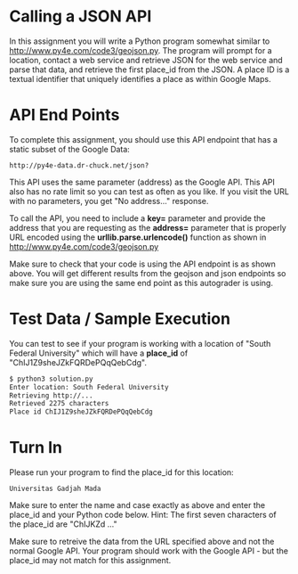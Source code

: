 # Calling a JSON API

In this assignment you will write a Python program somewhat similar to http://www.py4e.com/code3/geojson.py. The program will prompt for a location, contact a web service and retrieve JSON for the web service and parse that data, and retrieve the first place_id from the JSON. A place ID is a textual identifier that uniquely identifies a place as within Google Maps.

# API End Points

To complete this assignment, you should use this API endpoint that has a static subset of the Google Data:

```
http://py4e-data.dr-chuck.net/json?
```

This API uses the same parameter (address) as the Google API. This API also has no rate limit so you can test as often as you like. If you visit the URL with no parameters, you get "No address..." response.

To call the API, you need to include a **key=** parameter and provide the address that you are requesting as the **address=** parameter that is properly URL encoded using the **urllib.parse.urlencode()** function as shown in http://www.py4e.com/code3/geojson.py

Make sure to check that your code is using the API endpoint is as shown above. You will get different results from the geojson and json endpoints so make sure you are using the same end point as this autograder is using.

# Test Data / Sample Execution

You can test to see if your program is working with a location of "South Federal University" which will have a **place_id** of "ChIJ1Z9sheJZkFQRDePQqQebCdg".

```bash
$ python3 solution.py
Enter location: South Federal University
Retrieving http://...
Retrieved 2275 characters
Place id ChIJ1Z9sheJZkFQRDePQqQebCdg
```

# Turn In

Please run your program to find the place_id for this location:

```
Universitas Gadjah Mada
```

Make sure to enter the name and case exactly as above and enter the place_id and your Python code below. Hint: The first seven characters of the place_id are "ChIJKZd ..."

Make sure to retreive the data from the URL specified above and not the normal Google API. Your program should work with the Google API - but the place_id may not match for this assignment.
